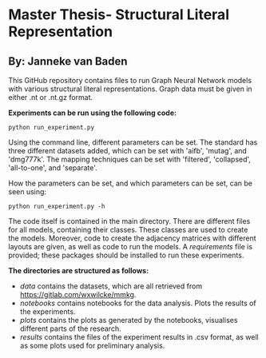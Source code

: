 # Master Thesis- Structural Literal Representation
## By: Janneke van Baden

This GitHub repository contains files to run Graph Neural Network models with various structural literal representations.
Graph data must be given in either .nt or .nt.gz format. 

**Experiments can be run using the following code:**
```commandline
python run_experiment.py
```
Using the command line, different parameters can be set. The standard has three different datasets added,
which can be set with 'aifb', 'mutag', and 'dmg777k'. The mapping techniques can be set with 'filtered',
'collapsed', 'all-to-one', and 'separate'.

How the parameters can be set, and which parameters can be set, can be seen using:
```commandline
python run_experiment.py -h
```

The code itself is contained in the main directory. There are different files for all models, containing their classes.
These classes are used to create the models. Moreover, code to create the adjacency matrices with different layouts
are given, as well as code to run the models. 
A _requirements_ file is provided; these packages should be installed to run these experiments.

**The directories are structured as follows:**
- _data_ contains the datasets, which are all retrieved from https://gitlab.com/wxwilcke/mmkg. 
- _notebooks_ contains notebooks for the data analysis. Plots the results of the experiments.
- _plots_ contains the plots as generated by the notebooks, visualises different parts of the research.
- _results_ contains the files of the experiment results in .csv format, as well as some plots used for preliminary analysis.

